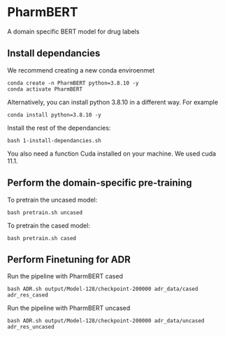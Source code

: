 # PharmBERT
A domain specific BERT model for drug labels


## Install dependancies
We recommend creating a new conda enviroenmet 
```
conda create -n PharmBERT python=3.8.10 -y
conda activate PharmBERT
```
Alternatively, you can install python 3.8.10 in a different way. For example
```
conda install python=3.8.10 -y
```

Install the rest of the dependancies:
```
bash 1-install-dependancies.sh
```

You also need a function Cuda installed on your machine. We used cuda 11.1.

## Perform the domain-specific pre-training
To pretrain the uncased model:
```
bash pretrain.sh uncased
```

To pretrain the cased model:
```
bash pretrain.sh cased
```

## Perform Finetuning for ADR

Run the pipeline with PharmBERT cased
```
bash ADR.sh output/Model-128/checkpoint-200000 adr_data/cased adr_res_cased
```

Run the pipeline with PharmBERT uncased
```
bash ADR.sh output/Model-128/checkpoint-200000 adr_data/uncased adr_res_uncased
```
